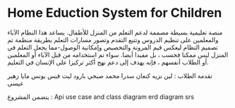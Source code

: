 #  Home Eduction System for Children 

منصة تعليمية بسيطة  مصممة لدعم التعلم من المنزل للأطفال. يساعد هذا النظام الآباء والمعلمين على تنظيم الدروس وتتبع التقدم وتصور مسارات التعلم بطريقة منظمة
تم تصميم النظام ليعكس قيم المرونة والتخصيص وإمكانية الوصول-مما يجعل التعلم في المنزل ليس ممكنا فحسب ، بل مفيدا أيضا. سواء تم استخدامه من قبل الآباء أو المعلمين أو الطلاب أنفسهم ، فإنه يهدف إلى دعم نهج أكثر تركيزا على الإنسان في التعليم.
 
تقدمة الطلاب : 
لين نزيه كنعان 
سدرا محمد صبحي بارود
ليت قيس يونس 
مايا زهير عيسى 

يتضمن المشروع :
Api
use case and class diagram
erd diagram
srs
